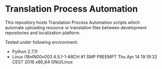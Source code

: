 # Translation Process Automation

This repository hosts Translation Process Automation scripts which automate uploading resource or translation files between development repositories and localization platform.

Tested under following environment.
* Python 2.7.11
* Linux i18nIN00v003 4.5.1-1-ARCH #1 SMP PREEMPT Thu Apr 14 19:19:32 CEST 2016 x86_64 GNU/Linux



